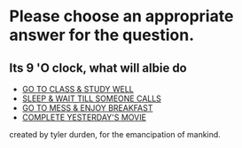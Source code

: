 # Please choose an appropriate answer for the question.

## Its 9 'O clock, what will albie do


* [GO TO CLASS & STUDY WELL](./nice.md)
* [SLEEP & WAIT TILL SOMEONE CALLS](./nice.md)
* [GO TO MESS & ENJOY BREAKFAST](./4.md)
* [COMPLETE YESTERDAY'S MOVIE](./nice.md)




created by tyler durden, for the  emancipation of mankind.
